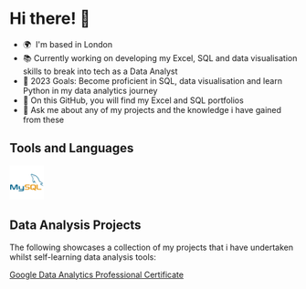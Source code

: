 Hi there! 👋
===================================

*   🌍  I'm based in London
*   📚  Currently working on developing my Excel, SQL and data visualisation skills to break into tech as a Data Analyst
*   🎯 2023 Goals: Become proficient in SQL, data visualisation and learn Python in my data analytics journey
*   🌱 On this GitHub, you will find my Excel and SQL portfolios 
*   💬 Ask me about any of my projects and the knowledge i have gained from these

## Tools and Languages
<p align="left"> <a href="https://www.mysql.com/" target="_blank" rel="noreferrer"> <img src="https://raw.githubusercontent.com/devicons/devicon/master/icons/mysql/mysql-original-wordmark.svg" alt="mysql" width="60" height="60"/> </a> </p>

## Data Analysis Projects
The following showcases a collection of my projects that i have undertaken whilst self-learning data analysis tools:

[Google Data Analytics Professional Certificate](https://github.com/Rasihha/Google-Data-Analytics-Professional-Certificate.git)
            
